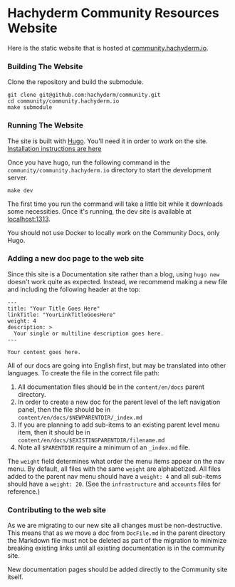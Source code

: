 # Hachyderm Community Resources Website

Here is the static website that is hosted at [community.hachyderm.io](https://community.hachyderm.io).

### Building The Website

Clone the repository and build the submodule.

```
git clone git@github.com:hachyderm/community.git
cd community/community.hachyderm.io
make submodule
```

### Running The Website

The site is built with [Hugo](https://gohugo.io/). You'll need it in order to work on the site. [Installation instructions are here](https://gohugo.io/installation/)

Once you have hugo, run the following command in the `community/community.hachyderm.io` directory to start the development server.

```
make dev
```

The first time you run the command will take a little bit while it downloads some necessities. Once it's running, the dev site is available at [localhost:1313](http://localhost:1313/).

You should not use Docker to locally work on the Community Docs,
only Hugo.

### Adding a new doc page to the web site

Since this site is a Documentation site rather than a blog, using
`hugo new` doesn't work quite as expected. Instead, we recommend
making a new file and including the following header at the top:

```
---
title: "Your Title Goes Here"
linkTitle: "YourLinkTitleGoesHere"
weight: 4
description: >
  Your single or multiline description goes here.
---

Your content goes here.
```

All of our docs are going into English first, but may be
translated into other languages. To create the file in the correct
file path:

1. All documentation files should be in the `content/en/docs`
parent directory.
1. In order to create a new doc for the parent level of the
left navigation panel, then the file should be in
`content/en/docs/$NEWPARENTDIR/_index.md`
1. If you are planning to add sub-items to an existing parent
level menu item, then it should be in
`content/en/docs/$EXISTINGPARENTDIR/filename.md`
1. Note all `$PARENTDIR` require a minimum of an `_index.md` file.


The `weight` field determines what order the menu items appear on the
nav menu. By default, all files with the same `weight` are
alphabetized. All files added to the parent nav menu should have a
`weight: 4` and all sub-items should have a `weight: 20`. (See the
`infrastructure` and `accounts` files for reference.)

### Contributing to the web site

As we are migrating to our new site all changes must be
non-destructive. This means that as we move a doc from `DocFile.md`
in the parent directory the Markdown file must not be deleted as
part of the migration to minimize breaking existing links until
all existing documentation is in the community site.

New documentation pages should be added directly to the Community
site itself.

